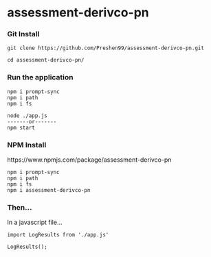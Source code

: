 # assessment-derivco-pn

<h3>Git Install</h3>

```
git clone https://github.com/Preshen99/assessment-derivco-pn.git

cd assessment-derivco-pn/
```

<h3>Run the application</h3>

```
npm i prompt-sync
npm i path
npm i fs

node ./app.js
-------or-------
npm start
```

<h3>NPM Install</h3>

<p>https://www.npmjs.com/package/assessment-derivco-pn</p>

```
npm i prompt-sync
npm i path
npm i fs
npm i assessment-derivco-pn
```

<h3>Then...</h3>
<p>In a javascript file...</p>

```
import LogResults from './app.js'

LogResults();
```
